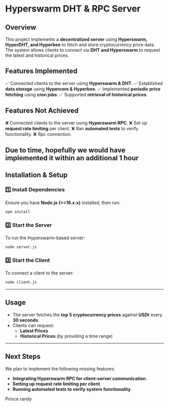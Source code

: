 # Hyperswarm DHT & RPC Server

## Overview

This project implements a **decentralized server** using **Hyperswarm, HyperDHT, and Hyperbee** to fetch and store cryptocurrency price data. The system allows clients to connect via **DHT and Hyperswarm** to request the latest and historical prices.

## Features Implemented

✅ Connected clients to the server using **Hyperswarm & DHT**.
✅ Established **data storage** using **Hypercore & Hyperbee**.
✅ Implemented **periodic price fetching** using **cron jobs**.
✅ Supported **retrieval of historical prices**.

## Features Not Achieved

❌ Connected clients to the server using **Hyperswarm RPC**.
❌ Set up **request rate limiting** per client.
❌ Ran **automated tests** to verify functionality.
❌ Rpc connection.

## Due to time, hopefully we would have implemented it within an additional 1 hour

## Installation & Setup

### 1️⃣ Install Dependencies

Ensure you have **Node.js (>=16.x.x)** installed, then run:

```sh
npm install
```

### 2️⃣ Start the Server

To run the Hyperswarm-based server:

```sh
node server.js
```

### 3️⃣ Start the Client

To connect a client to the server:

```sh
node client.js
```

---

## Usage

- The server fetches the **top 5 cryptocurrency prices** against **USDt** every **30 seconds**.
- Clients can request:
  - **Latest Prices**
  - **Historical Prices** (by providing a time range)

---

## Next Steps

We plan to implement the following missing features:

- **Integrating Hyperswarm RPC for client-server communication**.
- **Setting up request rate limiting per client**.
- **Running automated tests to verify system functionality**.

Prince randy
